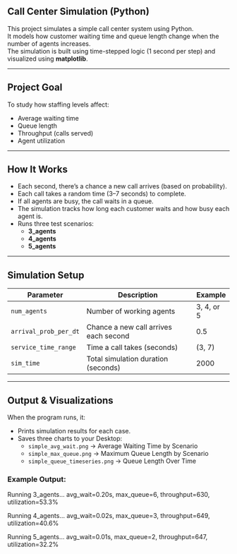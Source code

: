 ## Call Center Simulation (Python)

This project simulates a simple call center system using Python.  
It models how customer waiting time and queue length change when the number of agents increases.  
The simulation is built using time-stepped logic (1 second per step) and visualized using **matplotlib**.

---

## Project Goal

To study how staffing levels affect:

-  Average waiting time  
-  Queue length  
-  Throughput (calls served)  
-  Agent utilization  

---

## How It Works

- Each second, there’s a chance a new call arrives (based on probability).  
- Each call takes a random time (3–7 seconds) to complete.  
- If all agents are busy, the call waits in a queue.  
- The simulation tracks how long each customer waits and how busy each agent is.  
- Runs three test scenarios:
  - **3_agents**
  - **4_agents**
  - **5_agents**

---

## Simulation Setup

| Parameter | Description | Example |
|------------|--------------|----------|
| `num_agents` | Number of working agents | 3, 4, or 5 |
| `arrival_prob_per_dt` | Chance a new call arrives each second | 0.5 |
| `service_time_range` | Time a call takes (seconds) | (3, 7) |
| `sim_time` | Total simulation duration (seconds) | 2000 |

---

## Output & Visualizations

When the program runs, it:

- Prints simulation results for each case.  
- Saves three charts to your Desktop:
  - `simple_avg_wait.png` → Average Waiting Time by Scenario  
  - `simple_max_queue.png` → Maximum Queue Length by Scenario  
  - `simple_queue_timeseries.png` → Queue Length Over Time  

### Example Output:
Running 3_agents...
avg_wait=0.20s, max_queue=6, throughput=630, utilization=53.3%

Running 4_agents...
avg_wait=0.02s, max_queue=3, throughput=649, utilization=40.6%

Running 5_agents...
avg_wait=0.01s, max_queue=2, throughput=647, utilization=32.2%




